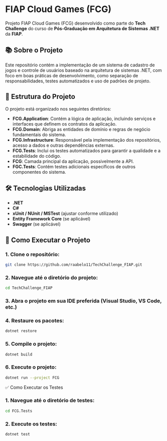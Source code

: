 # FIAP Cloud Games (FCG)

Projeto FIAP Cloud Games (FCG) desenvolvido como parte do **Tech Challenge** do curso de **Pós-Graduação em Arquitetura de Sistemas .NET** da **FIAP**.

## 📚 Sobre o Projeto

Este repositório contém a implementação de um sistema de cadastro de jogos e controle de usuários baseado na arquitetura de sistemas .NET, com foco em boas práticas de desenvolvimento, como separação de responsabilidades, testes automatizados e uso de padrões de projeto.

## 📁 Estrutura do Projeto

O projeto está organizado nos seguintes diretórios:

- **FCG.Application**: Contém a lógica de aplicação, incluindo serviços e interfaces que definem os contratos da aplicação.
- **FCG.Domain**: Abriga as entidades de domínio e regras de negócio fundamentais do sistema.
- **FCG.Infrastructure**: Responsável pela implementação dos repositórios, acesso a dados e outras dependências externas.
- **FCG.Tests**: Inclui os testes automatizados para garantir a qualidade e a estabilidade do código.
- **FCG**: Camada principal da aplicação, possivelmente a API.
- **FGC.Tests**: Contém testes adicionais específicos de outros componentes do sistema.

## 🛠️ Tecnologias Utilizadas

- **.NET**
- **C#**
- **xUnit / NUnit / MSTest** (ajustar conforme utilizado)
- **Entity Framework Core** (se aplicável)
- **Swagger** (se aplicável)

## 🚀 Como Executar o Projeto

### 1. Clone o repositório:

```bash
git clone https://github.com/raabelo11/TechChallenge_FIAP.git
````
### 2. Navegue até o diretório do projeto:

```bash
cd TechChallenge_FIAP
````
### 3. Abra o projeto em sua IDE preferida (Visual Studio, VS Code, etc.)
### 4. Restaure os pacotes:
````bash
dotnet restore
````
### 5. Compile o projeto:
````bash
dotnet build
````
### 6. Execute o projeto:
````bash
dotnet run --project FCG
````

✅ Como Executar os Testes
### 1. Navegue até o diretório de testes:
````bash
cd FCG.Tests
````
### 2. Execute os testes:
````bash
dotnet test
````
